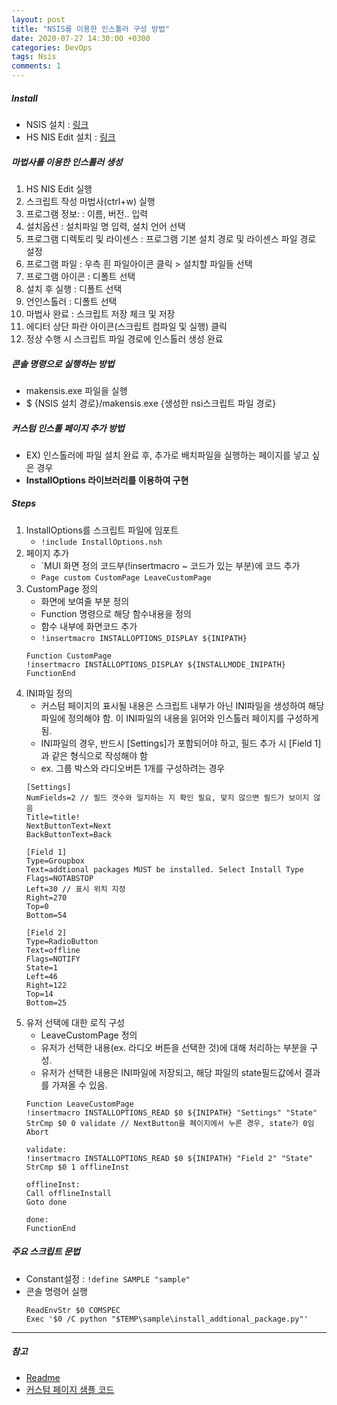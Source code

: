 ```yaml
---
layout: post
title: "NSIS를 이용한 인스톨러 구성 방법"
date: 2020-07-27 14:30:00 +0300
categories: DevOps
tags: Nsis
comments: 1
---
```

##### Install
- NSIS 설치 : [링크](https://sourceforge.net/projects/nsis/)
- HS NIS Edit 설치 : [링크](http://hmne.sourceforge.net/)

##### 마법사를 이용한 인스톨러 생성
1. HS NIS Edit 실행
2. 스크립트 작성 마법사(ctrl+w) 실행
3. 프로그램 정보: : 이름, 버전.. 입력
4. 설치옵션 : 설치파일 명 입력, 설치 언어 선택
5. 프로그램 디렉토리 및 라이센스 : 프로그램 기본 설치 경로 및 라이센스 파일 경로 설정
6. 프로그램 파일 : 우측 흰 파일아이콘 클릭 > 설치할 파일들 선택
7. 프로그램 아이콘 : 디폴트 선택
8. 설치 후 실행 : 디폴트 선택
9. 언인스톨러 : 디폴트 선택 
10. 마법사 완료 : 스크립트 저장 체크 및 저장
11. 에디터 상단 파란 아이콘(스크립트 컴파일 및 실행) 클릭
12. 정상 수행 시 스크립트 파일 경로에 인스톨러 생성 완료

##### 콘솔 명령으로 실행하는 방법
- makensis.exe 파일을 실행
- \$ {NSIS 설치 경로}/makensis.exe {생성한 nsi스크립트 파일 경로}

##### 커스텀 인스톨 페이지 추가 방법
- EX) 인스톨러에 파일 설치 완료 후, 추가로 배치파일을 실행하는 페이지를 넣고 싶은 경우
- __InstallOptions 라이브러리를 이용하여 구현__

##### Steps
1. InstallOptions를 스크립트 파일에 임포트
    - `!include InstallOptions.nsh`
2. 페이지 추가 
    - `MUI 화면 정의 코드부(!insertmacro ~ 코드가 있는 부분)에 코드 추가
    - `Page custom CustomPage LeaveCustomPage` 
3. CustomPage 정의 
    - 화면에 보여줄 부분 정의
    - Function 명령으로 해당 함수내용을 정의
    - 함수 내부에 화면코드 추가
    - `!insertmacro INSTALLOPTIONS_DISPLAY ${INIPATH}`
    ```
    Function CustomPage
    !insertmacro INSTALLOPTIONS_DISPLAY ${INSTALLMODE_INIPATH}
    FunctionEnd
    ```
4. INI파일 정의
    - 커스텀 페이지의 표시될 내용은 스크립트 내부가 아닌 INI파일을 생성하여 해당 파일에 정의해야 함. 이 INI파일의 내용을 읽어와 인스톨러 페이지를 구성하게 됨.
    - INI파일의 경우, 반드시 [Settings]가 포함되어야 하고, 필드 추가 시 [Field 1]과 같은 형식으로 작성해야 함
    - ex. 그룹 박스와 라디오버튼 1개를 구성하려는 경우
    ```
    [Settings] 
    NumFields=2 // 필드 갯수와 일치하는 지 확인 필요, 맞지 않으면 필드가 보이지 않음
    Title=title!
    NextButtonText=Next
    BackButtonText=Back
    
    [Field 1]
    Type=Groupbox
    Text=addtional packages MUST be installed. Select Install Type
    Flags=NOTABSTOP
    Left=30 // 표시 위치 지정
    Right=270
    Top=0
    Bottom=54

    [Field 2]
    Type=RadioButton
    Text=offline
    Flags=NOTIFY
    State=1
    Left=46
    Right=122
    Top=14
    Bottom=25
    ```
5. 유저 선택에 대한 로직 구성
    - LeaveCustomPage 정의
    - 유저가 선택한 내용(ex. 라디오 버튼을 선택한 것)에 대해 처리하는 부분을 구성. 
    - 유저가 선택한 내용은 INI파일에 저장되고, 해당 파일의 state필드값에서 결과를 가져올 수 있음.
    ```
    Function LeaveCustomPage
    !insertmacro INSTALLOPTIONS_READ $0 ${INIPATH} "Settings" "State" 
    StrCmp $0 0 validate // NextButton을 페이지에서 누른 경우, state가 0임
    Abort

    validate:
    !insertmacro INSTALLOPTIONS_READ $0 ${INIPATH} "Field 2" "State"
    StrCmp $0 1 offlineInst

    offlineInst:
    Call offlineInstall
    Goto done

    done:
    FunctionEnd
    ```


##### 주요 스크립트 문법
- Constant설정 : `!define SAMPLE "sample"`
- 콘솔 명령어 실행 
    ```
    ReadEnvStr $0 COMSPEC
    Exec '$0 /C python "$TEMP\sample\install_addtional_package.py"'
    ``` 

---
##### 참고
- [Readme](http://nsis.sourceforge.net/Docs/InstallOptions/Readme.html)
- [커스텀 페이지 샘플 코드](http://nsis.sourceforge.net/Add-on_Custom_Installer_Sample_/w_InstallOptions)